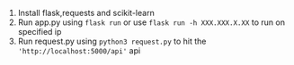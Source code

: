 1. Install flask,requests and scikit-learn
2. Run app.py using ```flask run``` or use ```flask run -h XXX.XXX.X.XX``` to run on specified ip
3. Run request.py using ```python3 request.py``` to hit the ```'http://localhost:5000/api'``` api